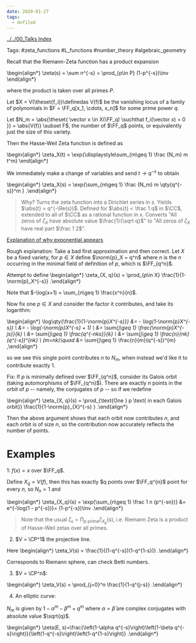 ```yaml
---
date: 2020-01-27
tags: 
  - Unfiled
---
```


[../../00_Talks Index](000_Talks%20Index.md)

Tags: #zeta_functions #L_functions #number_theory #algebraic_geometry


Recall that the Riemann-Zeta function has a product expansion


\begin{align*}
\zeta(s) = \sum n^{-s} = \prod_{p\in P} (1-p^{-s})\inv
\end{align*}

where the product is taken over all primes $P$.

Let $X = V(\theset{f_i})\definedas V(f)$ be the vanishing locus of a family of polynomials in $F = \FF_q[x_1, \cdots, x_n]$ for some prime power $q$.

Let $N_m = \abs{\theset{ \vector x \in X(\FF_q) \suchthat f_i(\vector x) = 0 }} = \abs{V(f)} \subset F$, the number of $\FF_q$ points, or equivalently just the size of this variety.

Then the Hasse-Weil Zeta function is defined as


\begin{align*}
\zeta_X(t) = \exp{\displaystyle\sum_{m\geq 1} \frac {N_m} m  t^m}
\end{align*}

We immediately make a change of variables and send $t\to q^{-s}$ to obtain

\begin{align*}
\zeta_X(s) = \exp{\sum_{m\geq 1} \frac {N_m} m \qty{q^{-s}}^m }
.\end{align*}

> Why? Turns the zeta function into a Dirichlet series in $s$.
> Yields $\abs{t} = q^{-\Re(s)}$.
> Defined for $\abs{t} < \frac 1 q$ in $\CC$, extended to all of $\CC$ as a rational function in $x$.
> Converts "All zeros of $\zeta_X$ have absolute value $\frac{1}{\sqrt q}$" to "All zeros of $\zeta_X$ have real part $\frac 1 2$".

[Explanation of why exponential appears](https://mathoverflow.net/questions/325186/motivation-for-zeta-function-of-an-algebraic-variety)

Rough explanation: Take a bad first approximation and then correct.
Let $X$ be a fixed variety, for $p\in X$ define $\norm{p}_X = q^n$ where $n$ is the $n$ occurring in the minimal field of definition of $p$, which is $\FF_{q^n}$. 

Attempt to define
\begin{align*}
\zeta_{X, q}(s) = \prod_{p\in X} \frac{1}{1-\norm{p}_X^{-s}}
.\end{align*}

Note that $-\log(x+1) = \sum_{n\geq 1} \frac{x^n}{n}$.

Now fix one $p\in X$ and consider the factor it contributes, and take its logarithm:

\begin{align*}
\log\qty{\frac{1}{1-\norm{p}_X^{-s}}} 
&= - \log(1-\norm{p}_X^{-s}) \\
&=  - \log(-\norm{p}_X^{-s} + 1) \\
&= \sum_{j\geq 1} \frac{\norm{p}_X^{-js}}{k} \\
&= \sum_{j\geq 1} \frac{q^{-nks}}{k} \\
&= \sum_{j\geq 1} \frac{n}{nk}(q^{-s})^{nk} \\
(m=nk)\quad &= \sum_{j\geq 1} \frac{n}{m}(q^{-s})^{m}
,\end{align*}

so we see this single point contributes $n$ to $N_m$, when instead we'd like it to contribute exactly 1.

Fix:
If $p$ is minimally defined over $\FF_{q^n}$, consider its Galois orbit (taking automorphisms of $\FF_{q^n}$).
There are exactly $n$ points in the orbit of $p$ -- namely, the conjugates of $p$ -- so if we redefine

\begin{align*}
\zeta_{X, q}(s) = \prod_{\text{One } p \text{ in each Galois orbit}} \frac{1}{1-\norm{p}_{X}^{-s} }
.\end{align*}

Then the above argument shows that each orbit now contributes $n$, and each orbit is of size $n$, so the contribution now accurately reflects the number of points.

# Examples

1: $f(x) = x$ over $\FF_q$.

Define $X_q = V(f)$, then this has exactly $q  points over $\FF_q^{n}$ point for every $n$, so $N_n = 1$ and

\begin{align*}
\zeta_{X_q}(s) = \exp{\sum_{n\geq 1} \frac 1 n  (p^{-sn})} &= e^{-\log(1 - p^{-s})}= (1-p^{-s})\inv
.\end{align*}

> Note that the usual $\zeta_s = \prod_{p\text{ prime}} \zeta_{X_p}(s)$, i.e. Riemann Zeta is a product of Hasse-Weil zetas over all primes.

2. $V = \CP^1$ the projective line.

Here 
\begin{align*}
\zeta_V(s) = \frac{1}{(1-q^{-s})(1-q^{1-s})}
.\end{align*}

Corresponds to Riemann sphere, can check Betti numbers.

3. $V = \CP^n$:

\begin{align*}
\zeta_V(s) = \prod_{j=0}^n \frac{1}{1-q^{j-s}}
.\end{align*}

4. An elliptic curve:

$N_m$ is given by $1 - \alpha^m - \beta^m + q^m$ where $\alpha = \bar\beta$ are complex conjugates with absolute value $\sqrt{q}$.

\begin{align*}
\zeta(E, s)=\frac{\left(1-\alpha q^{-s}\right)\left(1-\beta q^{-s}\right)}{\left(1-q^{-s}\right)\left(1-q^{1-s}\right)}
.\end{align*}
